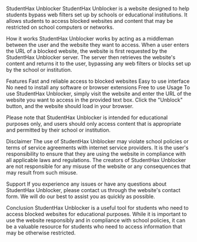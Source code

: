 StudentHax Unblocker
StudentHax Unblocker is a website designed to help students bypass web filters set up by schools or educational institutions. It allows students to access blocked websites and content that may be restricted on school computers or networks.

How it works
StudentHax Unblocker works by acting as a middleman between the user and the website they want to access. When a user enters the URL of a blocked website, the website is first requested by the StudentHax Unblocker server. The server then retrieves the website's content and returns it to the user, bypassing any web filters or blocks set up by the school or institution.

Features
Fast and reliable access to blocked websites
Easy to use interface
No need to install any software or browser extensions
Free to use
Usage
To use StudentHax Unblocker, simply visit the website and enter the URL of the website you want to access in the provided text box. Click the "Unblock" button, and the website should load in your browser.

Please note that StudentHax Unblocker is intended for educational purposes only, and users should only access content that is appropriate and permitted by their school or institution.

Disclaimer
The use of StudentHax Unblocker may violate school policies or terms of service agreements with internet service providers. It is the user's responsibility to ensure that they are using the website in compliance with all applicable laws and regulations. The creators of StudentHax Unblocker are not responsible for any misuse of the website or any consequences that may result from such misuse.

Support
If you experience any issues or have any questions about StudentHax Unblocker, please contact us through the website's contact form. We will do our best to assist you as quickly as possible.

Conclusion
StudentHax Unblocker is a useful tool for students who need to access blocked websites for educational purposes. While it is important to use the website responsibly and in compliance with school policies, it can be a valuable resource for students who need to access information that may be otherwise restricted.
